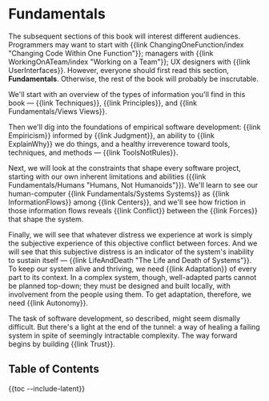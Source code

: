 # Fundamentals

The subsequent sections of this book will interest different audiences. Programmers may want to start with {{link ChangingOneFunction/index "Changing Code Within One Function"}}; managers with {{link WorkingOnATeam/index "Working on a Team"}}; UX designers with {{link UserInterfaces}}. However, everyone should first read this section, **Fundamentals**. Otherwise, the rest of the book will probably be inscrutable.

We'll start with an overview of the types of information you'll find in this book — {{link Techniques}}, {{link Principles}}, and {{link Fundamentals/Views Views}}.

Then we'll dig into the foundations of empirical software development: {{link Empiricism}} informed by {{link Judgment}}, an ability to {{link ExplainWhy}} we do things, and a healthy irreverence toward tools, techniques, and methods — {{link ToolsNotRules}}.

Next, we will look at the constraints that shape every software project, starting with our own inherent limitations and abilities ({{link Fundamentals/Humans "Humans, Not Humanoids"}}). We'll learn to see our human-computer {{link Fundamentals/Systems Systems}} as {{link InformationFlows}} among {{link Centers}}, and we'll see how friction in those information flows reveals {{link Conflict}} between the {{link Forces}} that shape the system.

Finally, we will see that whatever distress we experience at work is simply the subjective experience of this objective conflict between forces. And we will see that this subjective distress is an indicator of the system's inability to sustain itself — {{link LifeAndDeath "The Life and Death of Systems"}}. To keep our system alive and thriving, we need {{link Adaptation}} of every part to its context. In a complex system, though, well-adapted parts cannot be planned top-down; they must be designed and built locally, with involvement from the people using them. To get adaptation, therefore, we need {{link Autonomy}}.

The task of software development, so described, might seem dismally difficult. But there's a light at the end of the tunnel: a way of healing a failing system in spite of seemingly intractable complexity. The way forward begins by building {{link Trust}}.

## Table of Contents

{{toc --include-latent}}
